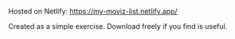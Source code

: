 Hosted on Netlify: https://my-moviz-list.netlify.app/

Created as a simple exercise.
Download freely if you find is useful.
